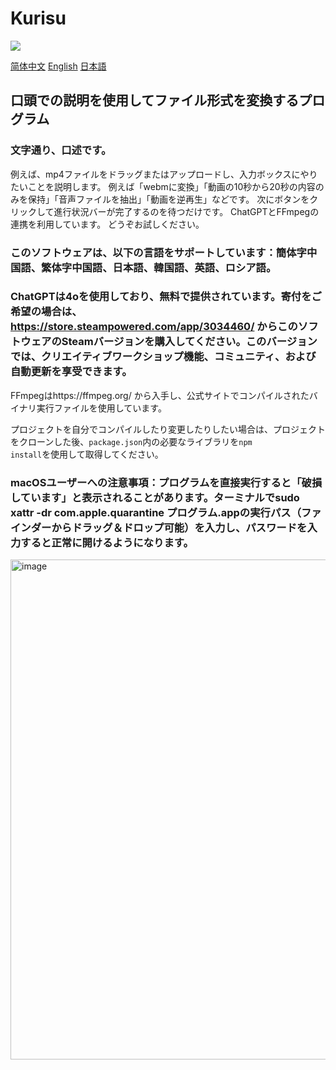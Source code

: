 # Kurisu
<img src="http://counter.seku.su/cmoe?name=mcdfsteve/kurisu&theme=moebooru" />

[简体中文](https://github.com/MCDFsteve/Kurisu/blob/main/README_zhCN.md)   [English](https://github.com/MCDFsteve/Kurisu/blob/main/README.md)   [日本語](https://github.com/MCDFsteve/Kurisu/blob/main/README_jp.md)
## 口頭での説明を使用してファイル形式を変換するプログラム
### 文字通り、口述です。
例えば、mp4ファイルをドラッグまたはアップロードし、入力ボックスにやりたいことを説明します。
例えば「webmに変換」「動画の10秒から20秒の内容のみを保持」「音声ファイルを抽出」「動画を逆再生」などです。
次にボタンをクリックして進行状況バーが完了するのを待つだけです。
ChatGPTとFFmpegの連携を利用しています。
どうぞお試しください。
### このソフトウェアは、以下の言語をサポートしています：簡体字中国語、繁体字中国語、日本語、韓国語、英語、ロシア語。
### ChatGPTは4oを使用しており、無料で提供されています。寄付をご希望の場合は、https://store.steampowered.com/app/3034460/ からこのソフトウェアのSteamバージョンを購入してください。このバージョンでは、クリエイティブワークショップ機能、コミュニティ、および自動更新を享受できます。

FFmpegはhttps://ffmpeg.org/ から入手し、公式サイトでコンパイルされたバイナリ実行ファイルを使用しています。

プロジェクトを自分でコンパイルしたり変更したりしたい場合は、プロジェクトをクローンした後、<code>package.json</code>内の必要なライブラリを<code>npm install</code>を使用して取得してください。

### macOSユーザーへの注意事項：プログラムを直接実行すると「破損しています」と表示されることがあります。ターミナルでsudo xattr -dr com.apple.quarantine プログラム.appの実行パス（ファインダーからドラッグ＆ドロップ可能）を入力し、パスワードを入力すると正常に開けるようになります。
<img width="800" alt="image" src="https://github.com/user-attachments/assets/3dcdb8f3-de2a-4603-8480-0109e4c7325e">
